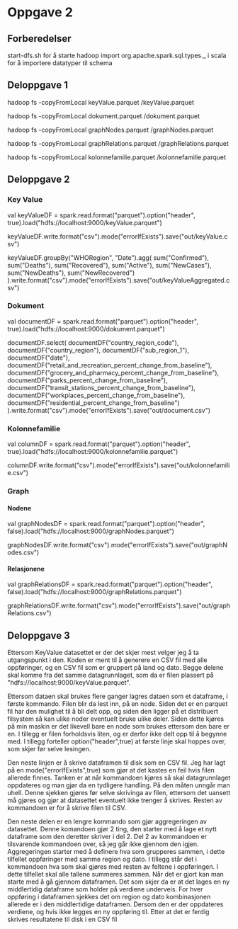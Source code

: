 # Oppgave 2
## Forberedelser
start-dfs.sh for å starte hadoop
import org.apache.spark.sql.types._ i scala for å importere datatyper til schema
## Deloppgave 1
hadoop fs -copyFromLocal keyValue.parquet /keyValue.parquet

hadoop fs -copyFromLocal dokument.parquet /dokument.parquet

hadoop fs -copyFromLocal graphNodes.parquet /graphNodes.parquet

hadoop fs -copyFromLocal graphRelations.parquet /graphRelations.parquet

hadoop fs -copyFromLocal kolonnefamilie.parquet /kolonnefamilie.parquet



## Deloppgave 2
### Key Value
val keyValueDF = spark.read.format("parquet").option("header", true).load("hdfs://localhost:9000/keyValue.parquet")

keyValueDF.write.format("csv").mode("errorIfExists").save("out/keyValue.csv")

keyValueDF.groupBy("WHORegion", "Date").agg(
    sum("Confirmed"),
    sum("Deaths"),
    sum("Recovered"),
    sum("Active"),
    sum("NewCases"),
    sum("NewDeaths"),
    sum("NewRecovered")    
).write.format("csv").mode("errorIfExists").save("out/keyValueAggregated.csv")

### Dokument
val documentDF = spark.read.format("parquet").option("header", true).load("hdfs://localhost:9000/dokument.parquet")

documentDF.select(
    documentDF("country_region_code"),
    documentDF("country_region"),
    documentDF("sub_region_1"),
    documentDF("date"),
    documentDF("retail_and_recreation_percent_change_from_baseline"),
    documentDF("grocery_and_pharmacy_percent_change_from_baseline"),
    documentDF("parks_percent_change_from_baseline"),
    documentDF("transit_stations_percent_change_from_baseline"),
    documentDF("workplaces_percent_change_from_baseline"),
    documentDF("residential_percent_change_from_baseline")
).write.format("csv").mode("errorIfExists").save("out/document.csv")


### Kolonnefamilie
val columnDF = spark.read.format("parquet").option("header", true).load("hdfs://localhost:9000/kolonnefamilie.parquet")

columnDF.write.format("csv").mode("errorIfExists").save("out/kolonnefamilie.csv")

### Graph
#### Nodene
val graphNodesDF = spark.read.format("parquet").option("header", false).load("hdfs://localhost:9000/graphNodes.parquet")

graphNodesDF.write.format("csv").mode("errorIfExists").save("out/graphNodes.csv")

#### Relasjonene
val graphRelationsDF = spark.read.format("parquet").option("header", false).load("hdfs://localhost:9000/graphRelations.parquet")

graphRelationsDF.write.format("csv").mode("errorIfExists").save("out/graphRelations.csv")

## Deloppgave 3
Ettersom KeyValue datasettet er der det skjer mest velger jeg å ta utgangspunkt i den. Koden er ment til å generere en CSV fil med alle oppføringer, og en CSV fil som er gruppert på land og dato. Begge delene skal komme fra det samme datagrunnlaget, som da er filen plassert på "hdfs://localhost:9000/keyValue.parquet".

Ettersom dataen skal brukes flere ganger lagres dataen som et dataframe, i første kommando. Filen blir da lest inn, på en node. Siden det er en parquet fil har den mulighet til å bli delt opp, og siden den ligger på et distribuert filsystem så kan ulike noder eventuelt bruke ulike deler. Siden dette kjøres på min maskin er det likevell bare en node som brukes ettersom den bare er en. I tillegg er filen forholdsvis liten, og er derfor ikke delt opp til å begynne med. I tillegg forteller option("header",true) at første linje skal hoppes over, som skjer før selve lesingen.

Den neste linjen er å skrive dataframen til disk som en CSV fil. Jeg har lagt på en mode("errorIfExists",true) som gjør at det kastes en feil hvis filen allerede finnes. Tanken er at når kommandoen kjøres så skal datagrunnlaget oppdateres og man gjør da en tydligere handling. På den måten unngår man uhell. Denne sjekken gjøres før selve skrivinga av filen, ettersom det uansett må gjøres og gjør at datasettet eventuelt ikke trenger å skrives. Resten av kommandoen er for å skrive filen til CSV.

Den neste delen er en lengre kommando som gjør aggregeringen av datasettet. Denne komandoen gjør 2 ting, den starter med å lage et nytt dataframe som den deretter skriver i del 2. Del 2 av kommandoen er tilsvarende kommandoen over, så jeg går ikke gjennom den igjen. Aggregeringen starter med å definere hva som grupperes sammen, i dette tilfellet oppføringer med samme region og dato. I tillegg står det i kommandoen hva som skal gjøres med resten av feltene i oppføringen. I dette tilfellet skal alle tallene summeres sammen. Når det er gjort kan man starte med å gå gjennom dataframen. Det som skjer da er at det lages en ny middlertidig dataframe som holder på verdiene underveis. For hver oppføring i dataframen sjekkes det om region og dato kombinasjonen allerede er i den middlertidige dataframen. Dersom den er der oppdateres verdiene, og hvis ikke legges en ny oppføring til. Etter at det er ferdig skrives resultatene til disk i en CSV fil